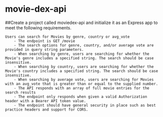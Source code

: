 # movie-dex-api

##Create a project called moviedex-api and initialize it as an Express app to meet the following requirements.

    Users can search for Movies by genre, country or avg_vote
        - The endpoint is GET /movie
        - The search options for genre, country, and/or average vote are provided in query string parameters.
        - When searching by genre, users are searching for whether the Movie's genre includes a specified string. The search should be case insensitive.
        - When searching by country, users are searching for whether the Movie's country includes a specified string. The search should be case insensitive.
        - When searching by average vote, users are searching for Movies with an avg_vote that is greater than or equal to the supplied number.
        - The API responds with an array of full movie entries for the search results
        - The endpoint only responds when given a valid Authorization header with a Bearer API token value.
        - The endpoint should have general security in place such as best practice headers and support for CORS.
